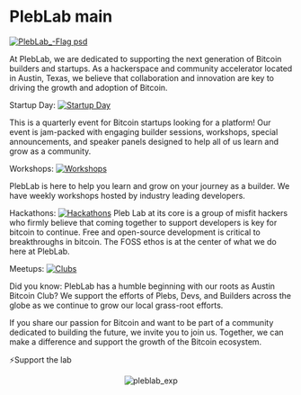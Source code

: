 # PlebLab main
[![PlebLab_-Flag psd](https://user-images.githubusercontent.com/33615693/227038002-34b6abd1-1708-4e5a-a381-3d530ae0842b.png)](https://pleblab.com)

At PlebLab, we are dedicated to supporting the next generation of Bitcoin builders and startups. As a hackerspace and community accelerator located in Austin, Texas, we believe that collaboration and innovation are key to driving the growth and adoption of Bitcoin.

Startup Day:
[![Startup Day](https://i.ibb.co/0XLFdC5/Screen-Shot-2023-05-12-at-11-33-06-AM.png)](https://github.com/PlebLab/PlebLab_Startup-Day)

This is a quarterly event for Bitcoin startups looking for a platform! Our event is jam-packed with engaging builder sessions, workshops, special announcements, and speaker panels designed to help all of us learn and grow as a community.

Workshops: 
[![Workshops](https://i.ibb.co/d0BxPDm/Screen-Shot-2023-05-12-at-11-33-14-AM.png)](https://github.com/PlebLab/PlebLab_Workshops)

PlebLab is here to help you learn and grow on your journey as a builder. We have weekly workshops hosted by industry leading developers.

Hackathons:
[![Hackathons](https://i.ibb.co/VM9m15D/Screen-Shot-2023-05-12-at-11-32-59-AM.png)](https://github.com/PlebLab/PlebLab_Hackathons)
Pleb Lab at its core is a group of misfit hackers who firmly believe that coming together to support developers is key for bitcoin to continue. Free and open-source development is critical to breakthroughs in bitcoin. The FOSS ethos is at the center of what we do here at PlebLab.

Meetups:
[![Clubs](https://i.ibb.co/wsT1fN8/Screen-Shot-2023-05-12-at-11-32-39-AM.png)](https://www.meetup.com/pro/austin-bitcoin-scene/)

Did you know: PlebLab has a humble beginning with our roots as Austin Bitcoin Club? We support the efforts of Plebs, Devs, and Builders across the globe as we continue to grow our local grass-root efforts.

If you share our passion for Bitcoin and want to be part of a community dedicated to building the future, we invite you to join us. Together, we can make a difference and support the growth of the Bitcoin ecosystem.

⚡️Support the lab

<div align="center">
  <img src="https://user-images.githubusercontent.com/33615693/227039486-2327e87e-b3e2-4fd8-8364-c9ecc6daaafb.png" alt="pleblab_exp">
</div>
